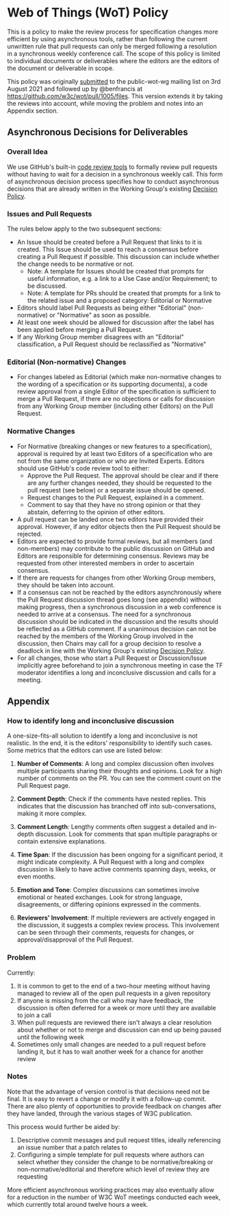 # Web of Things (WoT) Policy
This is a policy to make the review process for specification changes more efficient by using asynchronous tools, rather than following the current unwritten rule that pull requests can only be merged following a resolution in a synchronous weekly conference call.
The scope of this policy is limited to individual documents or deliverables where the editors are the editors of the document or deliverable in scope.

This policy was originally [submitted](https://lists.w3.org/Archives/Public/public-wot-wg/2021Aug/0006.html) to the public-wot-wg mailing list on 3rd August 2021 and followed up by @benfrancis at https://github.com/w3c/wot/pull/1005/files.
This version extends it by taking the reviews into account, while moving the problem and notes into an Appendix section.

## Asynchronous Decisions for Deliverables

### Overall Idea

We use GitHub's built-in [code review tools](https://docs.github.com/en/pull-requests/collaborating-with-pull-requests/reviewing-changes-in-pull-requests/about-pull-request-reviews) to formally review pull requests without having to wait for a decision in a synchronous weekly call.
This form of asynchronous decision process specifies how to conduct asynchronous decisions that are already written in the Working Group's existing [Decision Policy](https://www.w3.org/2020/01/wot-wg-charter.html#decisions).

### Issues and Pull Requests

The rules below apply to the two subsequent sections:

- An Issue should be created before a Pull Request that links to it is created.  This Issue should be used to reach a consensus before creating a Pull Request if possible.  This discussion can include whether the change needs to be normative or not.
    - Note: A template for Issues should be created that prompts for useful information, e.g. a link to a Use Case and/or Requirement; to be discussed.
    - Note: A template for PRs should be created that prompts for a link to the related issue and a proposed category: Editorial or Normative
- Editors should label Pull Requests as being either "Editorial" (non-normative) or "Normative" as soon as possible.
- At least one week should be allowed for discussion after the label has been applied before merging a Pull Request.
- If any Working Group member disagrees with an "Editorial" classification, a Pull Request should be reclassified as "Normative"

### Editorial (Non-normative) Changes

- For changes labeled as Editorial (which make non-normative changes to the wording of a specification or its supporting documents), a code review approval from a single Editor of the specification is sufficient to merge a Pull Request, if there are no objections or calls for discussion from any Working Group member (including other Editors) on the Pull Request.

### Normative Changes

- For Normative (breaking changes or new features to a specification), approval is required by at least two Editors of a specification who are not from the same organization or who are Invited Experts. Editors should use GitHub's code review tool to either:
  - Approve the Pull Request. The approval should be clear and if there are any further changes needed, they should be requested to the pull request (see below) or a separate issue should be opened.
  - Request changes to the Pull Request, explained in a comment.
  - Comment to say that they have no strong opinion or that they abstain, deferring to the opinion of other editors.
- A pull request can be landed once two editors have provided their approval.  However, if any editor objects then the Pull Request should be rejected.
- Editors are expected to provide formal reviews, but all members (and non-members) may contribute to the public discussion on GitHub and Editors are responsible for determining consensus. Reviews may be requested from other interested members in order to ascertain consensus.
- If there are requests for changes from other Working Group members, they should be taken into account.
- If a consensus can not be reached by the editors asynchronously where the Pull Request discussion thread goes long (see appendix) without making progress, then a synchronous discussion in a web conference is needed to arrive at a consensus. The need for a synchronous discussion should be indicated in the discussion and the results should be reflected as a GitHub comment. If a unanimous decision can not be reached by the members of the Working Group involved in the discussion, then Chairs may call for a group decision to resolve a deadlock in line with the Working Group's existing [Decision Policy](https://www.w3.org/2020/01/wot-wg-charter.html#decisions).
- For all changes, those who start a Pull Request or Discussion/Issue implicitly agree beforehand to join a synchronous meeting in case the TF moderator identifies a long and inconclusive discussion and calls for a meeting.

## Appendix

### How to identify long and inconclusive discussion

A one-size-fits-all solution to identify a long and inconclusive is not realistic. In the end, it is the editors' responsibility to identify such cases. 
Some metrics that the editors can use are listed below:

1. **Number of Comments**: A long and complex discussion often involves multiple participants sharing their thoughts and opinions. Look for a high number of comments on the PR. You can see the comment count on the Pull Request page.

2. **Comment Depth**: Check if the comments have nested replies. This indicates that the discussion has branched off into sub-conversations, making it more complex.

3. **Comment Length**: Lengthy comments often suggest a detailed and in-depth discussion. Look for comments that span multiple paragraphs or contain extensive explanations.

4. **Time Span**: If the discussion has been ongoing for a significant period, it might indicate complexity. A Pull Request with a long and complex discussion is likely to have active comments spanning days, weeks, or even months.

5. **Emotion and Tone**: Complex discussions can sometimes involve emotional or heated exchanges. Look for strong language, disagreements, or differing opinions expressed in the comments.

5. **Reviewers' Involvement**: If multiple reviewers are actively engaged in the discussion, it suggests a complex review process. This involvement can be seen through their comments, requests for changes, or approval/disapproval of the Pull Request.

### Problem

Currently:
1. It is common to get to the end of a two-hour meeting without having managed to review all of the open pull requests in a given repository
2. If anyone is missing from the call who may have feedback, the discussion is often deferred for a week or more until they are available to join a call
3. When pull requests are reviewed there isn't always a clear resolution about whether or not to merge and discussion can end up being paused until the following week
4. Sometimes only small changes are needed to a pull request before landing it, but it has to wait another week for a chance for another review

### Notes

Note that the advantage of version control is that decisions need not be final. It is easy to revert a change or modify it with a follow-up commit. There are also plenty of opportunities to provide feedback on changes after they have landed, through the various stages of W3C publication.

This process would further be aided by:
1. Descriptive commit messages and pull request titles, ideally referencing an issue number that a patch relates to
2. Configuring a simple template for pull requests where authors can select whether they consider the change to be normative/breaking or non-normative/editorial and therefore which level of review they are requesting

More efficient asynchronous working practices may also eventually allow for a reduction in the number of W3C WoT meetings conducted each week, which currently total around twelve hours a week.

